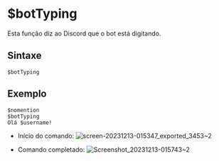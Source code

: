 # $botTyping
Esta função diz ao Discord que o bot está digitando.

## Sintaxe
```
$botTyping
```

## Exemplo
```
$nomention
$botTyping
Olá $username!
```

- Início do comando:
![screen-20231213-015347_exported_3453~2](https://github.com/Kemi-Rawr/bdfd-wiki/assets/111205130/386d60f4-2853-4c05-98f2-657cd7599a44)


- Comando completado:
![Screenshot_20231213-015743~2](https://github.com/Kemi-Rawr/bdfd-wiki/assets/111205130/61d1d91c-265f-44ce-8c94-a70b23d32274)

